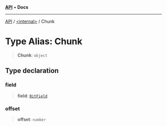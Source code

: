 [**API**](../../README.md) • **Docs**

***

[API](../../README.md) / [\<internal\>](../README.md) / Chunk

# Type Alias: Chunk

> **Chunk**: `object`

## Type declaration

### field

> **field**: [`BitField`](BitField.md)

### offset

> **offset**: `number`

